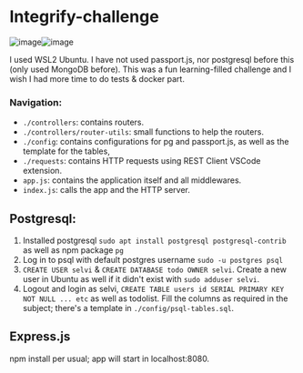 # Integrify-challenge
![image](https://img.shields.io/badge/Express.js-000000?style=for-the-badge&logo=express&logoColor=white)![image](https://img.shields.io/badge/PostgreSQL-316192?style=for-the-badge&logo=postgresql&logoColor=white)

I used WSL2 Ubuntu. I have not used passport.js, nor postgresql before this (only used MongoDB before). This was a fun learning-filled challenge and I wish I had more time to do tests & docker part.

### Navigation: 
- `./controllers`: contains routers.
- `./controllers/router-utils`: small functions to help the routers.
- `./config`: contains configurations for pg and passport.js, as well as the template for the tables, 
- `./requests`: contains HTTP requests using REST Client VSCode extension.
- `app.js`: contains the application itself and all middlewares.
- `index.js`: calls the app and the HTTP server.

## Postgresql: 
1. Installed postgresql `sudo apt install postgresql postgresql-contrib` as well as npm package `pg` 
2. Log in to psql with default postgres username `sudo -u postgres psql`
3. `CREATE USER selvi` & `CREATE DATABASE todo OWNER selvi`. Create a new user in Ubuntu as well if it didn't exist with `sudo adduser selvi`.
4. Logout and login as selvi, `CREATE TABLE users id SERIAL PRIMARY KEY NOT NULL ... etc` as well as todolist. Fill the columns as required in the subject; there's a template in `./config/psql-tables.sql`. 

## Express.js
npm install per usual; app will start in localhost:8080.
